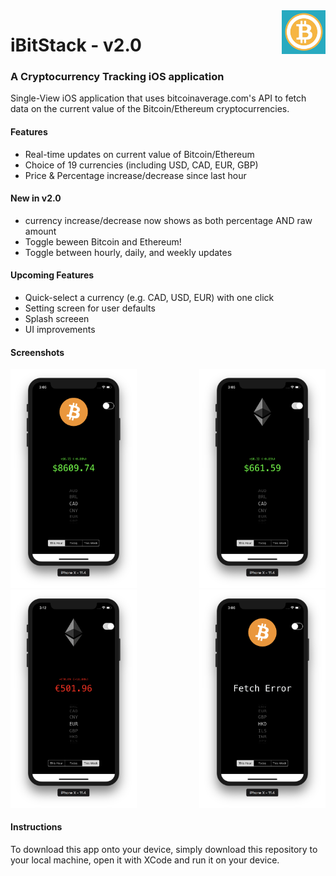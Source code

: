 <img src="Logo/Logo.png" alt="logo" height="70" align="right">

# iBitStack - v2.0 
### A Cryptocurrency Tracking iOS application

Single-View iOS application that uses bitcoinaverage.com's API to fetch data on the current value of the Bitcoin/Ethereum cryptocurrencies.


#### Features
* Real-time updates on current value of Bitcoin/Ethereum
* Choice of 19 currencies (including USD, CAD, EUR, GBP)
* Price & Percentage increase/decrease since last hour

#### New in v2.0
* currency increase/decrease now shows as both percentage AND raw amount
* Toggle beween Bitcoin and Ethereum!
* Toggle between hourly, daily, and weekly updates

#### Upcoming Features
* Quick-select a currency (e.g. CAD, USD, EUR) with one click
* Setting screen for user defaults
* Splash screeen
* UI improvements

#### Screenshots
<img src="Screenshots/increase.png" width="40%"> <img src="Screenshots/ethereum.png" width="40%" align="right">
<img src="Screenshots/decrease.png" width="40%"> <img src="Screenshots/error.png" width="40%" align="right">

#### Instructions
To download this app onto your device, simply download this repository to your local machine, open it with XCode and run it on your device.
